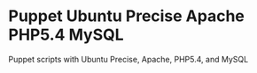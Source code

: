 Puppet Ubuntu Precise Apache PHP5.4 MySQL
=========================================

Puppet scripts with Ubuntu Precise, Apache, PHP5.4, and MySQL
